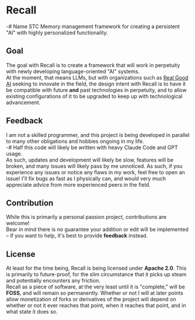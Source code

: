 # Recall 
-# Name STC
Memory management framework for creating a persistent "AI" with highly personalized functionality.

## Goal
The goal with Recall is to create a framework that will work in perpetuity with newly developing language-oriented "AI" systems.  
At the moment, that means LLMs, but with organizations such as [Real Good AI](https://www.realgoodai.org) seeking to innovate in the field, the design intent with Recall is to have it be compatible with future **and** past technologies in perpetuity, and to allow existing configurations of it to be upgraded to keep up with technological advancement.
## Feedback
I am not a skilled programmer, and this project is being developed in parallel to many other obligations and hobbies ongoing in my life.  
-# Half this code will likely be written with heavy Claude Code and GPT usage.  
As such, updates and development will likely be slow, features will be broken, and many issues will likely pass by me unnoticed. As such, if you experience any issues or notice any flaws in my work, feel free to open an issue! I'll fix bugs as fast as I physically can, and would very much appreciate advice from more experienced peers in the field.
## Contribution
While this is primarily a personal passion project, contributions are welcome!  
Bear in mind there is no guarantee your addition or edit will be implemented – if you want to help, it's best to provide **feedback** instead.
## License
At least for the time being, Recall is being licensed under **Apache 2.0**. This is primarily to future-proof, for the slim circumstance that it picks up steam and potentially encounters any friction.  
Recall as a piece of software, at the very least until it is "complete," will be **FOSS**, and will remain so permanently. Whether or not I will at later points allow monetization of forks or derivatives of the project will depend on whether or not it ever reaches that point, when it reaches that point, and in what state it does so.